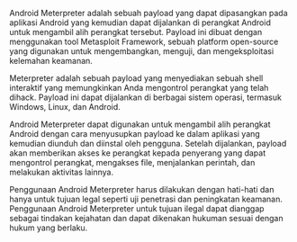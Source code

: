 Android Meterpreter adalah sebuah payload yang dapat dipasangkan pada aplikasi Android yang kemudian dapat dijalankan di perangkat Android untuk mengambil alih perangkat tersebut. Payload ini dibuat dengan menggunakan tool Metasploit Framework, sebuah platform open-source yang digunakan untuk mengembangkan, menguji, dan mengeksploitasi kelemahan keamanan.

Meterpreter adalah sebuah payload yang menyediakan sebuah shell interaktif yang memungkinkan Anda mengontrol perangkat yang telah dihack. Payload ini dapat dijalankan di berbagai sistem operasi, termasuk Windows, Linux, dan Android.

Android Meterpreter dapat digunakan untuk mengambil alih perangkat Android dengan cara menyusupkan payload ke dalam aplikasi yang kemudian diunduh dan diinstal oleh pengguna. Setelah dijalankan, payload akan memberikan akses ke perangkat kepada penyerang yang dapat mengontrol perangkat, mengakses file, menjalankan perintah, dan melakukan aktivitas lainnya.

Penggunaan Android Meterpreter harus dilakukan dengan hati-hati dan hanya untuk tujuan legal seperti uji penetrasi dan peningkatan keamanan. Penggunaan Android Meterpreter untuk tujuan ilegal dapat dianggap sebagai tindakan kejahatan dan dapat dikenakan hukuman sesuai dengan hukum yang berlaku.